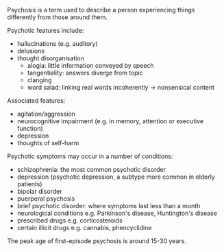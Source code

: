 Psychosis is a term used to describe a person experiencing things differently from those around them.   
  
Psychotic features include:  
* hallucinations (e.g. auditory)
* delusions
* thought disorganisation
	+ alogia: little information conveyed by speech
	+ tangentiality: answers diverge from topic
	+ clanging
	+ word salad: linking real words incoherently → nonsensical content

  
Associated features:  
* agitation/aggression
* neurocognitive impairment (e.g. in memory, attention or executive function)
* depression
* thoughts of self\-harm

  
Psychotic symptoms may occur in a number of conditions:  
* schizophrenia: the most common psychotic disorder
* depression (psychotic depression, a subtype more common in elderly patients)
* bipolar disorder
* puerperal psychosis
* brief psychotic disorder: where symptoms last less than a month
* neurological conditions e.g. Parkinson's disease, Huntington's disease
* prescribed drugs e.g. corticosteroids
* certain illicit drugs e.g. cannabis, phencyclidine

  
The peak age of first\-episode psychosis is around 15\-30 years.